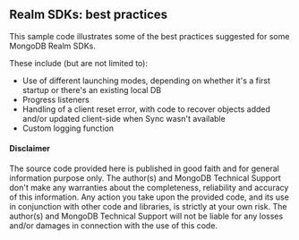 ## Realm SDKs: best practices

This sample code illustrates some of the best practices suggested for some MongoDB Realm SDKs.

These include (but are not limited to):

- Use of different launching modes, depending on whether it's a first startup or there's an existing local DB
- Progress listeners
- Handling of a client reset error, with code to recover objects added and/or updated client-side when Sync wasn't available
- Custom logging function

#### Disclaimer

The source code provided here is published in good faith and for general information purpose only. The author(s) and MongoDB Technical Support don't make any warranties about the completeness, reliability and accuracy of this information. Any action you take upon the provided code, and its use in conjunction with other code and libraries, is strictly at your own risk. The author(s) and MongoDB Technical Support will not be liable for any losses and/or damages in connection with the use of this code.
